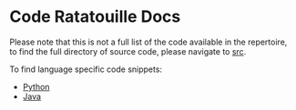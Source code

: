 # Code Ratatouille Docs

Please note that this is not a full list of the code available in the repertoire, to find the full directory of source code, please navigate to [src](../src).

To find language specific code snippets:

- [Python](lang/python.md)
- [Java](lang/java.md)
